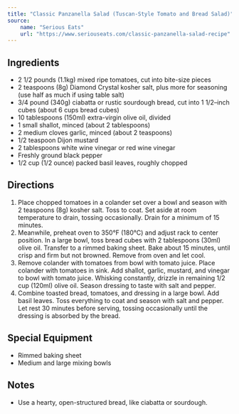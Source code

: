 ```yaml
---
title: "Classic Panzanella Salad (Tuscan-Style Tomato and Bread Salad)"
source:
    name: "Serious Eats"
    url: "https://www.seriouseats.com/classic-panzanella-salad-recipe"
---
```


## Ingredients

-   2 1/2 pounds (1.1kg) mixed ripe tomatoes, cut into bite-size pieces
-   2 teaspoons (8g) Diamond Crystal kosher salt, plus more for seasoning (use half as much if using table salt)
-   3/4 pound (340g) ciabatta or rustic sourdough bread, cut into 1 1/2–inch cubes (about 6 cups bread cubes)
-   10 tablespoons (150ml) extra-virgin olive oil, divided
-   1 small shallot, minced (about 2 tablespoons)
-   2 medium cloves garlic, minced (about 2 teaspoons)
-   1/2 teaspoon Dijon mustard
-   2 tablespoons white wine vinegar or red wine vinegar
-   Freshly ground black pepper
-   1/2 cup (1/2 ounce) packed basil leaves, roughly chopped

## Directions

1. Place chopped tomatoes in a colander set over a bowl and season with 2 teaspoons (8g) kosher salt. Toss to coat. Set aside at room temperature to drain, tossing occasionally. Drain for a minimum of 15 minutes.
1. Meanwhile, preheat oven to 350°F (180°C) and adjust rack to center position. In a large bowl, toss bread cubes with 2 tablespoons (30ml) olive oil. Transfer to a rimmed baking sheet. Bake about 15 minutes, until crisp and firm but not browned. Remove from oven and let cool.
1. Remove colander with tomatoes from bowl with tomato juice. Place colander with tomatoes in sink. Add shallot, garlic, mustard, and vinegar to bowl with tomato juice. Whisking constantly, drizzle in remaining 1/2 cup (120ml) olive oil. Season dressing to taste with salt and pepper.
1. Combine toasted bread, tomatoes, and dressing in a large bowl. Add basil leaves. Toss everything to coat and season with salt and pepper. Let rest 30 minutes before serving, tossing occasionally until the dressing is absorbed by the bread.

## Special Equipment

-   Rimmed baking sheet
-   Medium and large mixing bowls

## Notes

-   Use a hearty, open-structured bread, like ciabatta or sourdough.
